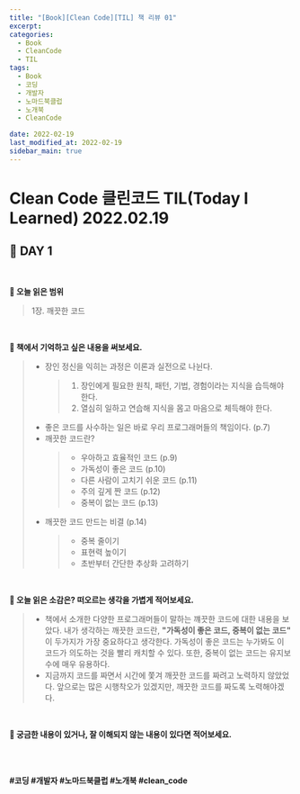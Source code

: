 ```yaml
---
title: "[Book][Clean Code][TIL] 책 리뷰 01"
excerpt:
categories:
  - Book
  - CleanCode
  - TIL
tags:
  - Book
  - 코딩
  - 개발자
  - 노마드북클럽
  - 노개북
  - CleanCode

date: 2022-02-19
last_modified_at: 2022-02-19
sidebar_main: true
---
```


# Clean Code 클린코드 TIL(Today I Learned) 2022.02.19

## 📖 DAY 1

<br/>

**📝 오늘 읽은 범위** <br/>

> 1장. 깨끗한 코드

<br/>

**📝 책에서 기억하고 싶은 내용을 써보세요.** <br/>

> - 장인 정신을 익히는 과정은 이론과 실전으로 나뉜다.
>   > 1.  장인에게 필요한 원칙, 패턴, 기법, 경험이라는 지식을 습득해야 한다.
>   > 2.  열심히 일하고 연습해 지식을 몸고 마음으로 체득해야 한다.
> - 좋은 코드를 사수하는 일은 바로 우리 프로그래머들의 책임이다. (p.7)
> - 깨끗한 코드란?
>   > - 우아하고 효율적인 코드 (p.9)
>   > - 가독성이 좋은 코드 (p.10)
>   > - 다른 사람이 고치기 쉬운 코드 (p.11)
>   > - 주의 깊게 짠 코드 (p.12)
>   > - 중복이 없는 코드 (p.13)
> - 깨끗한 코드 만드는 비결 (p.14)
>   > - 중복 줄이기
>   > - 표현력 높이기
>   > - 초반부터 간단한 추상화 고려하기

<br/>

**📝 오늘 읽은 소감은? 떠오르는 생각을 가볍게 적어보세요.** <br/>

> - 책에서 소개한 다양한 프로그래머들이 말하는 꺠끗한 코드에 대한 내용을 보았다. 내가 생각하는 깨끗한 코드란, **"가독성이 좋은 코드, 중복이 없는 코드"** 이 두가지가 가장 중요하다고 생각한다. 가독성이 좋은 코드는 누가봐도 이 코드가 의도하는 것을 빨리 캐치할 수 있다. 또한, 중복이 없는 코드는 유지보수에 매우 유용하다.
> - 지금까지 코드를 짜면서 시간에 쫓겨 깨끗한 코드를 짜려고 노력하지 않았었다. 앞으로는 많은 시행착오가 있겠지만, 깨끗한 코드를 짜도록 노력해야겠다.

<br/>

**📝 궁금한 내용이 있거나, 잘 이해되지 않는 내용이 있다면 적어보세요.** <br/>

<br/><br/>

**#코딩 #개발자 #노마드북클럽 #노개북 #clean_code**
